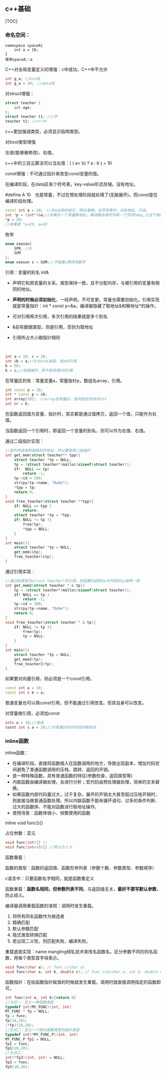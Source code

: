 ## c++基础

[TOC]

### 命名空间：

```c+
namespace spaceA{
    int a = 10;
}
使用spaceA::a
```

C++对全局变量定义的增强：c中成功，C++中不允许

```c
int g_a; //bss段
int g_a = 20;　//data段
```

对struct增强：

```c
struct teacher {
    int age;
};
struct teacher t1; //c中
teacher t2; //c++中
```

c++更加强调类型，必须显示指明类型。

对bool类型增强

左值(能够被修改)、右值。

c++中的三目云算法可以当左值：( ( a< b) ? a : b ) = 10

const增强：不可通过指针来改变const变量的值。

在编译阶段，在data区有个符号表，key-value形式存储。没有地址。

\#define A 10　也是常量，不过在预处理阶段就处理了(无脑展开)。而const是在编译阶段处理。

```c++
const int a = 10;　//将a出现的地方，用10替换。在符号表中，没有地址，只读。
int *p = (int*)&a;//如果对一个常量取地址，编译器会临时开辟一个空间temp,让这个指针指向这个临时空间。
*p = 20;
//结果是 *p=20, a=10
```

枚举

```c++
enum season{
    SPR, //0
    SUM
};
enum season s = SUM;//不能像c那样用数字
```

引用：变量的别名 int&

- 声明它和原变量的关系，类型保持一致，且不分配内存，与被引用的变量有相同的地址。

- **声明的时候必须初始化**，一经声明，不可变更。常量也需要初始化。引用实现就是常量指针：int * const p=&a。编译器隐藏了取地址&和解地址*的操作。

- 可对引用再次引用，多次引用的结果就是多个别名

- &前有数据类型，则是引用，否则为取地址

- 引用所占大小跟指针相同

  ​

```c++
int a = 10, c = 20;
int &b = a;//b为int&类型，是a的引用
b = 50;
b = c;//赋值操作，而不是改变b的引用
```

在常量区的有：常量变量a，常量指针p，数组名array，引用。

```c++
int const a = 10;
int * const p = &b;
int array[10];　//array在常量区，指向栈区的10的int
int &r = b;
```

在函数返回值为变量、指针时，其实都是通过值拷贝，返回一个值，只能作为右值。

当函数返回一个引用时，即返回一个变量的别名，则可以作为左值、右值。

通过二级指针实现：

```c++
//因为传进来的是指针的地址，所以要使用二级指针
int get_mem(struct teacher** tpp){
    struct teacher *tp = NULL;
    tp = (struct teacher*)malloc(sizeof(struct teacher));
    if(  NULL == tp)
        return -1;
    tp->id = 100;
    strcpy(tp->name, "Duke");
    *tpp = tp;
    return 0;
}
void free_teacher(struct teacher **tpp){
    if( NULL == tpp )
        return;
    struct teacher *tp = *tpp;
    if( NULL != tp ){
        free(tp);
        *tpp = NULL;
    }
}
int main(){
    struct teacher *tp = NULL;
    get_mem(&tp);
    free_teacher(&tp);
}
```

通过引用实现：

```c++
//通过给类型为struct teacher*的引用，则函数内部的tp与外部的tp使用一样
int get_mem2(struct teacher * & tp){
    tp = (struct teacher*)malloc(sizeof(struct teacher));
    if( NULL == tp )
        return -1;
    tp->id = 100;
    strcpy(tp->name, "Duke");
    return 0;
}
void free_teacher(struct teacher * & tp){
    if( NULL != tp ){
        free(tp);
        tp = NULL:
    }
}
int main(){
    struct teacher *tp = NULL;
    get_mem2(tp);
    free_teacher2(tp);
}
```

如果要对向量引用，则必须是一个const引用。

```c++
const int a = 10;
const int & b = a;
```

普通变量也可以用const引用，但不能通过引用改变。但其自身可以改变。

对常量做引用，必须加const

```c++
int& a = 10;//错误
cosnt int & a = 10;//对常量10的内存空间取别名
```

### inline函数

inline函数：

- 在编译阶段，直接将函数插入在函数调用的地方，导致出现副本，增加代码空间避免了普通函数调用的压栈、跳转、返回的开销。
- 是一种特殊函数，具有普通函数的特征(参数检查，返回类型等)
- 内联函数由编译器处理，会进行分析；宏代码由预处理器处理，简单的文本替换。
- 如果函数内部代码量过大，过于复杂，展开的开销太大甚至超过压栈开销时，则直接当做普通函数处理。所以内联函数不能有循环语句、过多的条件判断、过大的函数体、不能对函数进行取地址操作。
- 使用场景：函数体很小、频繁使用的函数

inline void func(){}

占位参数：亚元

```c++
void func(int){} //
void func(int=10){} //默认为１０
```

函数重载：

函数的类型：函数的返回值、函数形参列表（参数个数、参数类型、参数顺序）

c语言中：只要函数名字相同，就是函数重定义

函数重载：**函数名相同，但参数列表不同**。与返回值无关。**最好不要写默认参数**，防止歧义。

编译器调用重载函数的准侧：调用时发生重载。

1. 将所有同名函数作为候选者
2. 精确匹配
3. 默认参数匹配
4. 隐式类型转换匹配
5. 若出现二义性，则匹配失败，编译失败。

重载底层实现：name mangling倾轧技术来改名函数名，区分参数不同的同名函数，用每个类型首字母表示。

```c++
void func(char a); // func_c(char a)
void func(char a, int b, double c); // func_cid(char a, int b, double c)
```

函数指针：在给函数指针赋值的时候就发生重载，调用时就直接调用指定的函数即可。

```c++
int func(int a, int b){return 0}
//方式一：定义一种函数类型
typedef int(MY_FUNC)(int, int)
MY_FUNC * fp = NULL;
fp = func;
fp(10,20);
(*fp)(10,20);
//方式二：定义一个指向函数类型的指针类型
typedef int(*MY_FUNC_P)(int, int)
MY_FUNC_P fp1 = NULL;
fp1 = func;
fp1(10,20);
//方式三：
int(*fp3)(int, int) = NULL;
fp3 = func; 
fp3(10,20);
```































